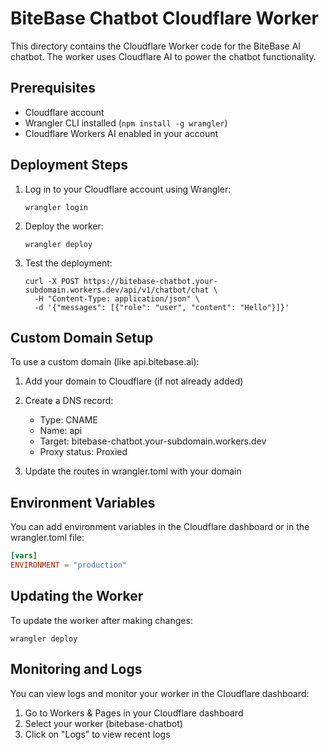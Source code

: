 # BiteBase Chatbot Cloudflare Worker

This directory contains the Cloudflare Worker code for the BiteBase AI chatbot. The worker uses Cloudflare AI to power the chatbot functionality.

## Prerequisites

- Cloudflare account
- Wrangler CLI installed (`npm install -g wrangler`)
- Cloudflare Workers AI enabled in your account

## Deployment Steps

1. Log in to your Cloudflare account using Wrangler:
   ```
   wrangler login
   ```

2. Deploy the worker:
   ```
   wrangler deploy
   ```

3. Test the deployment:
   ```
   curl -X POST https://bitebase-chatbot.your-subdomain.workers.dev/api/v1/chatbot/chat \
     -H "Content-Type: application/json" \
     -d '{"messages": [{"role": "user", "content": "Hello"}]}'
   ```

## Custom Domain Setup

To use a custom domain (like api.bitebase.ai):

1. Add your domain to Cloudflare (if not already added)
2. Create a DNS record:
   - Type: CNAME
   - Name: api
   - Target: bitebase-chatbot.your-subdomain.workers.dev
   - Proxy status: Proxied

3. Update the routes in wrangler.toml with your domain

## Environment Variables

You can add environment variables in the Cloudflare dashboard or in the wrangler.toml file:

```toml
[vars]
ENVIRONMENT = "production"
```

## Updating the Worker

To update the worker after making changes:

```
wrangler deploy
```

## Monitoring and Logs

You can view logs and monitor your worker in the Cloudflare dashboard:

1. Go to Workers & Pages in your Cloudflare dashboard
2. Select your worker (bitebase-chatbot)
3. Click on "Logs" to view recent logs
